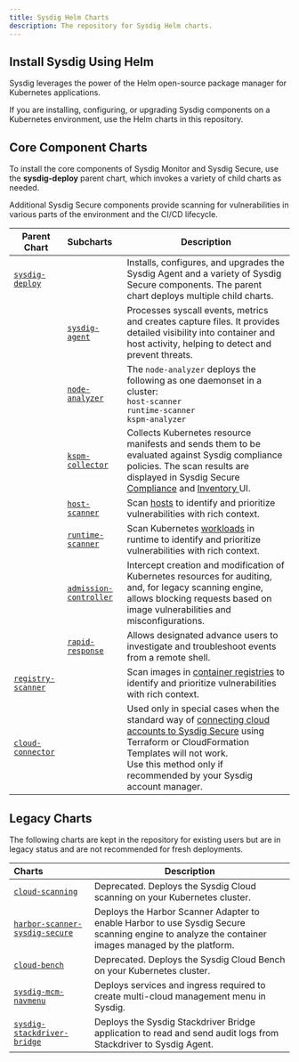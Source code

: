 ```yaml
---
title: Sysdig Helm Charts
description: The repository for Sysdig Helm charts.
---
```


## Install Sysdig Using Helm

Sysdig leverages the power of the Helm open-source package manager for Kubernetes applications. 

If you are installing, configuring, or upgrading Sysdig components on a Kubernetes environment, use the Helm charts in this repository. 

## Core Component Charts

To install the core components of Sysdig Monitor and Sysdig Secure, use the **sysdig-deploy** parent chart, which invokes a variety of child charts as needed. 

Additional Sysdig Secure components provide scanning for vulnerabilities in various parts of the environment and the CI/CD lifecycle.

| Parent Chart                                   | Subcharts                                              | Description                                                  |
| ---------------------------------------------- | :----------------------------------------------------- | ------------------------------------------------------------ |
| [`sysdig-deploy`](/charts/sysdig-deploy)       |                                                        | Installs, configures, and upgrades the Sysdig Agent and a variety of Sysdig Secure components. The parent chart deploys multiple child charts. |
|                                                | [`sysdig-agent`](/charts/agent)                        | Processes syscall events, metrics and creates capture files. It provides detailed visibility into container and host activity, helping to detect and prevent threats. |
|                                                | [`node-analyzer`](/charts/node-analyzer)               | The `node-analyzer` deploys the following as one daemonset in a cluster: <br>`host-scanner`<br>`runtime-scanner`<br>`kspm-analyzer` |
|                                                | [`kspm-collector`](/charts/kspm-collector)             | Collects Kubernetes resource manifests and sends them to be evaluated against Sysdig compliance policies. The scan results are displayed in Sysdig Secure [Compliance](https://docs.sysdig.com/en/compliance/) and [Inventory ](https://docs.sysdig.com/en/docs/sysdig-secure/inventory/)UI. |
|                                                | [`host-scanner`](/charts/node-analyzer)                | Scan [hosts](https://docs.sysdig.com/en/docs/sysdig-secure/vulnerabilities/runtime/host-scanning/) to identify and prioritize vulnerabilities with rich context. |
|                                                | [`runtime-scanner`](/charts/node-analyzer)             | Scan Kubernetes [workloads](https://docs.sysdig.com/en/docs/sysdig-secure/vulnerabilities/runtime/) in runtime to identify and prioritize vulnerabilities with rich context. |
|                                                | [`admission-controller`](/charts/admission-controller) | Intercept creation and modification of Kubernetes resources for auditing, and, for legacy scanning engine, allows blocking requests based on image vulnerabilities and misconfigurations. |
|                                                | [`rapid-response`](/charts/rapid-response)             | Allows designated advance users to investigate and troubleshoot events from a remote shell. |
| [`registry-scanner`](/charts/registry-scanner) |                                                        | Scan images in [container registries](https://docs.sysdig.com/en/docs/sysdig-secure/vulnerabilities/registry/) to identify and prioritize vulnerabilities with rich context. |
| [`cloud-connector`](/charts/cloud-connector)   |                                                        | Used only in special cases when the standard way of [connecting cloud accounts to Sysdig Secure](https://docs.sysdig.com/en/cloud-accounts-secure/) using Terraform or CloudFormation Templates will not work. <br/>Use this method only if recommended by your Sysdig account manager. |

## Legacy Charts

The following charts are kept in the repository for existing users but are in legacy status and are not recommended for fresh deployments.

| Charts                                                       | Description                                                  |
| :----------------------------------------------------------- | ------------------------------------------------------------ |
| [`cloud-scanning`](https://github.com/sysdiglabs/charts/tree/master/charts/cloud-scanning) | Deprecated. Deploys the Sysdig Cloud scanning on your Kubernetes cluster. |
| [`harbor-scanner-sysdig-secure`](/charts/harbor-scanner-sysdig-secure) | Deploys the Harbor Scanner Adapter to enable Harbor to use Sysdig Secure scanning engine to analyze the container images managed by the platform. |
| [`cloud-bench`]()                                            | Deprecated. Deploys the Sysdig Cloud Bench on your Kubernetes cluster. |
| [`sysdig-mcm-navmenu`](/charts/sysdig-mcm-navmenu)           | Deploys services and ingress required to create multi-cloud management menu in Sysdig. |
| [`sysdig-stackdriver-bridge`](/charts/sysdig-stackdriver-bridge) | Deploys the Sysdig Stackdriver Bridge application to read and send audit logs from Stackdriver to Sysdig Agent. |
